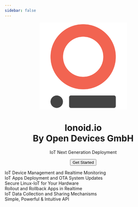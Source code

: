 ```yaml
---
sidebar: false
---
```

<figure align='center'>
  <img src='/logo.png' id="big-logo">
  <h1 id='main-title'>
    Ionoid.io
    <br>
    <span>By Open Devices GmbH</span>
  </h1>
  <p id='secondary-title'>
    IoT Next Generation Deployment
  </p>
  <button id="get-started-button" onclick="window.location='/docs/introduction.html'">Get Started</button>
</figure>
<div id="features">
  <div class='feature-left'>
    <i class="fal fa-fw fa-monitor-heart-rate"></i> IoT Device Management and Realtime Monitoring
  </div>
  <div class='feature-right'>
    IoT Apps Deployment and OTA System Updates <i class="fal fa-fw fa-upload"></i>
  </div>
  <div class='feature-left'>
    <i class="fab fa-fw fa-linux"></i> Secure Linux-IoT for Your Hardware
  </div>
  <div class='feature-right'>
    Rollout and Rollback Apps in Realtime <i class="fal fa-fw fa-redo"></i>
  </div>
  <div class='feature-left'>
    <i class="fal fa-fw fa-share-alt"></i> IoT Data Collection and Sharing Mechanisms
  </div>
  <div class='feature-right'>
    Simple, Powerful & Intuitive API <i class="fal fa-fw fa-brackets-curly"></i>
  </div>
</div>